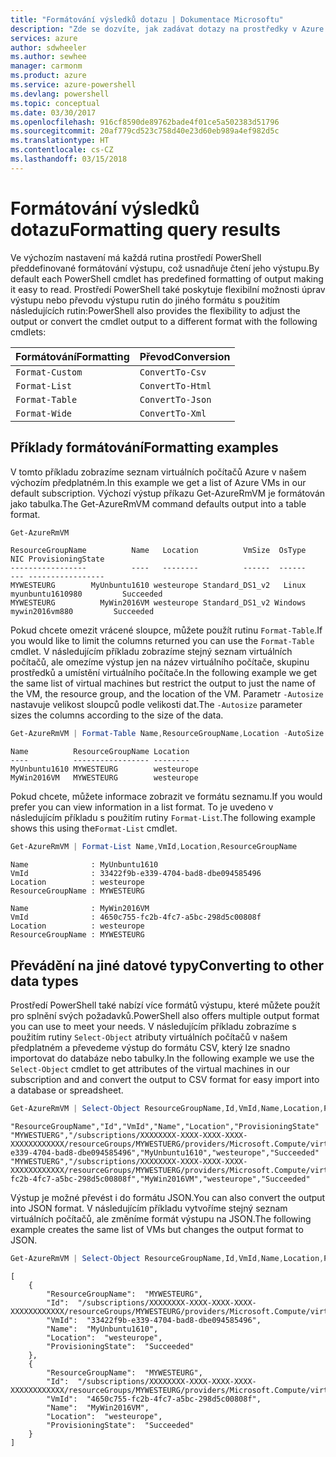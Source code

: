 ```yaml
---
title: "Formátování výsledků dotazu | Dokumentace Microsoftu"
description: "Zde se dozvíte, jak zadávat dotazy na prostředky v Azure a jak formátovat výsledky."
services: azure
author: sdwheeler
ms.author: sewhee
manager: carmonm
ms.product: azure
ms.service: azure-powershell
ms.devlang: powershell
ms.topic: conceptual
ms.date: 03/30/2017
ms.openlocfilehash: 916cf8590de89762bade4f01ce5a502383d51796
ms.sourcegitcommit: 20af779cd523c758d40e23d60eb989a4ef982d5c
ms.translationtype: HT
ms.contentlocale: cs-CZ
ms.lasthandoff: 03/15/2018
---
```

# <a name="formatting-query-results"></a><span data-ttu-id="f684a-103">Formátování výsledků dotazu</span><span class="sxs-lookup"><span data-stu-id="f684a-103">Formatting query results</span></span>

<span data-ttu-id="f684a-104">Ve výchozím nastavení má každá rutina prostředí PowerShell předdefinované formátování výstupu, což usnadňuje čtení jeho výstupu.</span><span class="sxs-lookup"><span data-stu-id="f684a-104">By default each PowerShell cmdlet has predefined formatting of output making it easy to read.</span></span>  <span data-ttu-id="f684a-105">Prostředí PowerShell také poskytuje flexibilní možnosti úprav výstupu nebo převodu výstupu rutin do jiného formátu s použitím následujících rutin:</span><span class="sxs-lookup"><span data-stu-id="f684a-105">PowerShell also provides the flexibility to adjust the output or convert the cmdlet output to a different format with the following cmdlets:</span></span>

| <span data-ttu-id="f684a-106">Formátování</span><span class="sxs-lookup"><span data-stu-id="f684a-106">Formatting</span></span>      | <span data-ttu-id="f684a-107">Převod</span><span class="sxs-lookup"><span data-stu-id="f684a-107">Conversion</span></span>       |
|-----------------|------------------|
| `Format-Custom` | `ConvertTo-Csv`  |
| `Format-List`   | `ConvertTo-Html` |
| `Format-Table`  | `ConvertTo-Json` |
| `Format-Wide`   | `ConvertTo-Xml`  |

## <a name="formatting-examples"></a><span data-ttu-id="f684a-108">Příklady formátování</span><span class="sxs-lookup"><span data-stu-id="f684a-108">Formatting examples</span></span>

<span data-ttu-id="f684a-109">V tomto příkladu zobrazíme seznam virtuálních počítačů Azure v našem výchozím předplatném.</span><span class="sxs-lookup"><span data-stu-id="f684a-109">In this example we get a list of Azure VMs in our default subscription.</span></span>  <span data-ttu-id="f684a-110">Výchozí výstup příkazu Get-AzureRmVM je formátován jako tabulka.</span><span class="sxs-lookup"><span data-stu-id="f684a-110">The Get-AzureRmVM command defaults output into a table format.</span></span>

```powershell
Get-AzureRmVM
```

```
ResourceGroupName          Name   Location          VmSize  OsType              NIC ProvisioningState
-----------------          ----   --------          ------  ------              --- -----------------
MYWESTEURG        MyUnbuntu1610 westeurope Standard_DS1_v2   Linux myunbuntu1610980         Succeeded
MYWESTEURG          MyWin2016VM westeurope Standard_DS1_v2 Windows   mywin2016vm880         Succeeded
```

<span data-ttu-id="f684a-111">Pokud chcete omezit vrácené sloupce, můžete použít rutinu `Format-Table`.</span><span class="sxs-lookup"><span data-stu-id="f684a-111">If you would like to limit the columns returned you can use the `Format-Table` cmdlet.</span></span> <span data-ttu-id="f684a-112">V následujícím příkladu zobrazíme stejný seznam virtuálních počítačů, ale omezíme výstup jen na název virtuálního počítače, skupinu prostředků a umístění virtuálního počítače.</span><span class="sxs-lookup"><span data-stu-id="f684a-112">In the following example we get the same list of virtual machines but restrict the output to just the name of the VM, the resource group, and the location of the VM.</span></span>  <span data-ttu-id="f684a-113">Parametr `-Autosize` nastavuje velikost sloupců podle velikosti dat.</span><span class="sxs-lookup"><span data-stu-id="f684a-113">The `-Autosize` parameter sizes the columns according to the size of the data.</span></span>

```powershell
Get-AzureRmVM | Format-Table Name,ResourceGroupName,Location -AutoSize
```

```
Name          ResourceGroupName Location
----          ----------------- --------
MyUnbuntu1610 MYWESTEURG        westeurope
MyWin2016VM   MYWESTEURG        westeurope
```

<span data-ttu-id="f684a-114">Pokud chcete, můžete informace zobrazit ve formátu seznamu.</span><span class="sxs-lookup"><span data-stu-id="f684a-114">If you would prefer you can view information in a list format.</span></span> <span data-ttu-id="f684a-115">To je uvedeno v následujícím příkladu s použitím rutiny `Format-List`.</span><span class="sxs-lookup"><span data-stu-id="f684a-115">The following example shows this using the`Format-List` cmdlet.</span></span>

```powershell
Get-AzureRmVM | Format-List Name,VmId,Location,ResourceGroupName
```

```
Name              : MyUnbuntu1610
VmId              : 33422f9b-e339-4704-bad8-dbe094585496
Location          : westeurope
ResourceGroupName : MYWESTEURG

Name              : MyWin2016VM
VmId              : 4650c755-fc2b-4fc7-a5bc-298d5c00808f
Location          : westeurope
ResourceGroupName : MYWESTEURG
```

## <a name="converting-to-other-data-types"></a><span data-ttu-id="f684a-116">Převádění na jiné datové typy</span><span class="sxs-lookup"><span data-stu-id="f684a-116">Converting to other data types</span></span>

<span data-ttu-id="f684a-117">Prostředí PowerShell také nabízí více formátů výstupu, které můžete použít pro splnění svých požadavků.</span><span class="sxs-lookup"><span data-stu-id="f684a-117">PowerShell also offers multiple output format you can use to meet your needs.</span></span>  <span data-ttu-id="f684a-118">V následujícím příkladu zobrazíme s použitím rutiny `Select-Object` atributy virtuálních počítačů v našem předplatném a převedeme výstup do formátu CSV, který lze snadno importovat do databáze nebo tabulky.</span><span class="sxs-lookup"><span data-stu-id="f684a-118">In the following example we use the `Select-Object` cmdlet to get attributes of the virtual machines in our subscription and and convert the output to CSV format for easy import into a database or spreadsheet.</span></span>

```powershell
Get-AzureRmVM | Select-Object ResourceGroupName,Id,VmId,Name,Location,ProvisioningState | ConvertTo-Csv -NoTypeInformation
```

```
"ResourceGroupName","Id","VmId","Name","Location","ProvisioningState"
"MYWESTUERG","/subscriptions/XXXXXXXX-XXXX-XXXX-XXXX-XXXXXXXXXXXX/resourceGroups/MYWESTUERG/providers/Microsoft.Compute/virtualMachines/MyUnbuntu1610","33422f9b-e339-4704-bad8-dbe094585496","MyUnbuntu1610","westeurope","Succeeded"
"MYWESTUERG","/subscriptions/XXXXXXXX-XXXX-XXXX-XXXX-XXXXXXXXXXXX/resourceGroups/MYWESTUERG/providers/Microsoft.Compute/virtualMachines/MyWin2016VM","4650c755-fc2b-4fc7-a5bc-298d5c00808f","MyWin2016VM","westeurope","Succeeded"
```

<span data-ttu-id="f684a-119">Výstup je možné převést i do formátu JSON.</span><span class="sxs-lookup"><span data-stu-id="f684a-119">You can also convert the output into JSON format.</span></span>  <span data-ttu-id="f684a-120">V následujícím příkladu vytvoříme stejný seznam virtuálních počítačů, ale změníme formát výstupu na JSON.</span><span class="sxs-lookup"><span data-stu-id="f684a-120">The following example creates the same list of VMs but changes the output format to JSON.</span></span>

```powershell
Get-AzureRmVM | Select-Object ResourceGroupName,Id,VmId,Name,Location,ProvisioningState | ConvertTo-Json
```

```
[
    {
        "ResourceGroupName":  "MYWESTEURG",
        "Id":  "/subscriptions/XXXXXXXX-XXXX-XXXX-XXXX-XXXXXXXXXXXX/resourceGroups/MYWESTEURG/providers/Microsoft.Compute/virtualMachines/MyUnbuntu1610",
        "VmId":  "33422f9b-e339-4704-bad8-dbe094585496",
        "Name":  "MyUnbuntu1610",
        "Location":  "westeurope",
        "ProvisioningState":  "Succeeded"
    },
    {
        "ResourceGroupName":  "MYWESTEURG",
        "Id":  "/subscriptions/XXXXXXXX-XXXX-XXXX-XXXX-XXXXXXXXXXXX/resourceGroups/MYWESTEURG/providers/Microsoft.Compute/virtualMachines/MyWin2016VM",
        "VmId":  "4650c755-fc2b-4fc7-a5bc-298d5c00808f",
        "Name":  "MyWin2016VM",
        "Location":  "westeurope",
        "ProvisioningState":  "Succeeded"
    }
]
```
